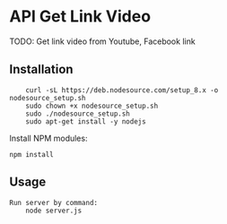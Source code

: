 # API Get Link Video

TODO: Get link video from Youtube, Facebook link

## Installation

<!-- ```Install mongodb: Follow this guide
https://www.digitalocean.com/community/tutorials/how-to-install-mongodb-on-ubuntu-16-04
``` -->

```Install Nodejs
    curl -sL https://deb.nodesource.com/setup_8.x -o nodesource_setup.sh
    sudo chown +x nodesource_setup.sh
    sudo ./nodesource_setup.sh
    sudo apt-get install -y nodejs
```
Install NPM modules:

    npm install

## Usage
```
Run server by command:
    node server.js
```



